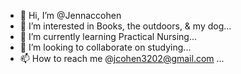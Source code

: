- 👋 Hi, I’m @Jennaccohen
- 👀 I’m interested in Books, the outdoors, & my dog...
- 🌱 I’m currently learning Practical Nursing...
- 💞️ I’m looking to collaborate on studying...
- 📫 How to reach me @jcohen3202@gmail.com ...

<!---
Jennaccohen/Jennaccohen is a ✨ special ✨ repository because its `README.md` (this file) appears on your GitHub profile.
You can click the Preview link to take a look at your changes.
--->
